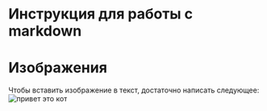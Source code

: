 # Инструкция для работы с markdown

# Изображения 
Чтобы вставить изображение в текст, достаточно написать следующее: 
![привет это кот](kot.jpg)